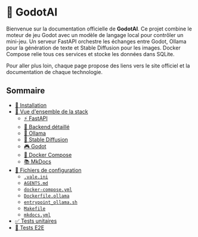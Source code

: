 # 🤖 GodotAI

Bienvenue sur la documentation officielle de **GodotAI**. Ce projet combine le moteur de jeu Godot avec un modèle de langage local pour contrôler un mini-jeu. Un serveur FastAPI orchestre les échanges entre Godot, Ollama pour la génération de texte et Stable Diffusion pour les images. Docker Compose relie tous ces services et stocke les données dans SQLite.

Pour aller plus loin, chaque page propose des liens vers le site officiel et la documentation de chaque technologie.

## Sommaire
- [🚀 Installation](installation.md)
- [🧩 Vue d'ensemble de la stack](stack.md)
  - [⚡ FastAPI](fastapi.md)
  - [📝 Backend détaillé](backend.md)
  - [🦙 Ollama](ollama.md)
  - [🎨 Stable Diffusion](stable-diffusion.md)
  - [🎮 Godot](godot.md)
  - [🐳 Docker Compose](docker-compose.md)
  - [📚 MkDocs](mkdocs.md)
- [📁 Fichiers de configuration](gitignore.md)
  - [`.vale.ini`](vale.md)
  - [`AGENTS.md`](agents-file.md)
  - [`docker-compose.yml`](docker-compose-yml.md)
  - [`Dockerfile.ollama`](dockerfile-ollama.md)
  - [`entrypoint_ollama.sh`](entrypoint-ollama.md)
  - [`Makefile`](makefile.md)
  - [`mkdocs.yml`](mkdocs-yml.md)
- [✅ Tests unitaires](tests-unitaires.md)
- [🚦 Tests E2E](tests-e2e.md)
